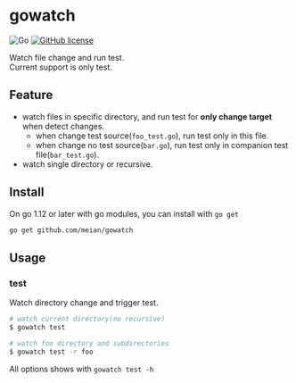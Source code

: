 # gowatch

![Go](https://github.com/meian/gowatch/workflows/Go/badge.svg)
[![GitHub license](https://img.shields.io/github/license/meian/gowatch?color=orange)](https://github.com/meian/gowatch/blob/master/LICENSE)

Watch file change and run test.  
Current support is only test.

## Feature

- watch files in specific directory, and run test for **only change target** when detect changes.
  - when change test source(`foo_test.go`), run test only in this file.
  - when change no test source(`bar.go`), run test only in companion test file(`bar_test.go`). 
- watch single directory or recursive.

## Install

On go 1.12 or later with go modules, you can install with `go get`

```bash
go get github.com/meian/gowatch
```

## Usage

### test

Watch directory change and trigger test.

```bash
# watch current directory(no recursive)
$ gowatch test

# watch foo directory and subdirectories
$ gowatch test -r foo
```

All options shows with `gowatch test -h`
